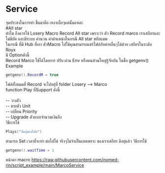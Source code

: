 # Service
จุดประสงในการทำ ขึ้นมาคือ เหงาเบื่อๆแค่นั้นแหละ <br />
#All star <br />
ทำไม ถึงควรใช้ Losery Macro Record All star 
เพราะว่า ตัว Record marco เราเสถียรและ ไม่มีบัค และมีระบบ คำนวน ค่าตำแหน่งในกรณี All star ขยับแมพ <br /> 
ในกรณี ที่มี Hub ที่เอา ตัวMacro  ไปใช้คุณสามารถแชร์ไฟล์กับค่ายอื่นๆได้ด้วย
เสถียรในระดับ Royx <br />
มี Optionดังนี้  <br />
Record Marco ใช้ได้โดยการ ปรับ ผ่าน Env หรือคนส่วนใหญ่รู้จักกัน ในชื่อ getgenv()<br />
Example <br />
```lua
getgenv().RecordM = true
```
ไฟล์ทั้งหมดที่ Record จะไปอยุ่ที่ folder Losery --> Marco <br />
function Play ที่Support ดังนี้<br />
<br />
-- วางตัว  <br />
-- ขายตัว Unit  <br />
-- เปลี่ยน Priority <br />
-- Upgrade ตัวแบบจำนวนเงินถึง  <br />
วิธีการใช้ 
```lua
Plays("ที่อยุ่ของไฟล์")
```
สามารถ Set เวลาที่จะทำ ต่อไปได้ จริงๆไม่จำเป็นเลยเพราะ ของเราเสถียร ดีอยุ่แล้ว
วิธีการใช้ 
```lua
getgenv().waitTime = 1
```
หน้าตา macro https://raw.githubusercontent.com/nomed-rin/script_example/main/MarcoService
